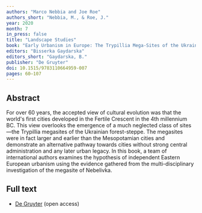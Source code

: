 ```yaml
---
authors: "Marco Nebbia and Joe Roe"
authors_short: "Nebbia, M., & Roe, J."
year: 2020
month: 7
in_press: false
title: "Landscape Studies"
book: "Early Urbanism in Europe: The Trypillia Mega-Sites of the Ukrainian Forest-Steppe"
editors: "Bisserka Gaydarska"
editors_short: "Gaydarska, B."
publisher: "De Gruyter"
doi: 10.1515/9783110664959-007
pages: 60–107
---
```


## Abstract

For over 60 years, the accepted view of cultural evolution was that the world's first cities developed in the Fertile Crescent in the 4th millennium BC. This view overlooks the emergence of a much neglected class of sites—the Trypillia megasites of the Ukrainian forest-steppe. The megasites were in fact larger and earlier than the Mesopotamian cities and demonstrate an alternative pathway towards cities without strong central administration and any later urban legacy. In this book, a team of international authors examines the hypothesis of independent Eastern European urbanism using the evidence gathered from the multi-disciplinary investigation of the megasite of Nebelivka.

## Full text

* [De Gruyter](https://www.degruyter.com/view/book/9783110664959/10.1515/9783110664959-007.xml) (open access)
